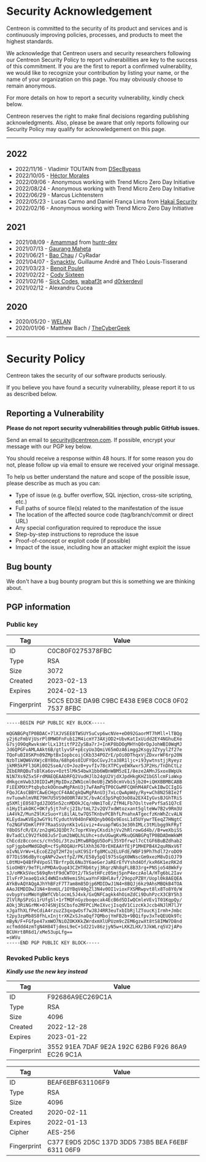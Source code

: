# Security Acknowledgement

Centreon is committed to the security of its product and services and is continuously improving policies, processes, and products to meet the highest standards.

We acknowledge that Centreon users and security researchers following our Centreon Security Policy to report vulnerabilities are key to the success of this commitment.
If you are the first to report a confirmed vulnerability, we would like to recognize your contribution by listing your name, or the name of your organization on this page.
You may obviously choose to remain anonymous.

For more details on how to report a security vulnerability, kindly check below.

Centreon reserves the right to make final decisions regarding publishing acknowledgments. Also, please be aware that only reports following our Security Policy may qualify for acknowledgement on this page.

---

## 2022

* 2022/11/16 - Vladimir TOUTAIN from [DSecBypass](https://www.dsecbypass.com)
* 2022/10/05 - [Héctor Morales](mailto:hmorales@centreon.com)
* 2022/09/06 - Anonymous working with Trend Micro Zero Day Initiative
* 2022/08/24 - Anonymous working with Trend Micro Zero Day Initiative
* 2022/06/29 - Marcus Lichtenstern
* 2022/05/23 - Lucas Carmo and Daniel França Lima from [Hakaï Security](https://www.hakaioffensivesecurity.com/)
* 2022/02/16 - Anonymous working with Trend Micro Zero Day Initiative

## 2021

* 2021/08/09 - [Amammad](https://huntr.dev/users/amammad) from [huntr-dev](https://huntr.dev/)
* 2021/07/13 - [Gaurang Maheta](https://www.linkedin.com/in/gaurang883)
* 2021/06/21 - [Bao Chau](https://www.linkedin.com/in/nhubaochau/) / CyRadar
* 2021/04/07 - [Synacktiv](https://www.synacktiv.com/), Guillaume André and Théo Louis-Tisserand
* 2021/03/23 - [Benoit Poulet](https://twitter.com/poulet_benoit)
* 2021/02/22 - [Cody Sixteen](https://twitter.com/CodySixteen)
* 2021/02/16 - [Sick Codes](https://twitter.com/sickcodes), [wabaf3t](https://twitter.com/wabafet1) and [d0rkerdevil](https://twitter.com/d0rkerdevil)
* 2021/02/12 - Alexandru Cucea

## 2020

* 2020/05/20 - [WELAN](https://welan.fr/)
* 2020/01/06 - Matthew Bach / [TheCyberGeek](https://thecybergeek.co.uk/)

---

# Security Policy

Centreon takes the security of our software products seriously.

If you believe you have found a security vulnerability, please report it to us as described below.

## Reporting a Vulnerability

**Please do not report security vulnerabilities through public GitHub issues.**

Send an email to security@centreon.com. If possible, encrypt your message with our PGP key below.

You should receive a response within 48 hours. If for some reason you do not, please follow up via email to ensure we received your original message.

To help us better understand the nature and scope of the possible issue, please describe as much as you can: 

* Type of issue (e.g. buffer overflow, SQL injection, cross-site scripting, etc.)
* Full paths of source file(s) related to the manifestation of the issue
* The location of the affected source code (tag/branch/commit or direct URL)
* Any special configuration required to reproduce the issue
* Step-by-step instructions to reproduce the issue
* Proof-of-concept or exploit code (if possible)
* Impact of the issue, including how an attacker might exploit the issue

## Bug bounty

We don't have a bug bounty program but this is something we are thinking about.

## PGP information

### Public key

| Tag | Value |
| -- | -- |
| ID | C0C80F0275378FBC |
| Type | RSA |
| Size | 3072 |
| Created | 2023-02-13 |
| Expires | 2024-02-13 |
| Fingerprint | 5CC5 ED3E DA9B C9BC E438 E9E8 C0C8 0F02 7537 8FBC |

```
-----BEGIN PGP PUBLIC KEY BLOCK-----

mQGNBGPqTP0BDAC+7lXJVSEE8TWSUY5uCvp6wcNVe+eD092GaorMT7hMll+lTBQg
y2j6zFmbVjUsrPl0MWOFnFub12M4icmY73AXjOD2+UbvKatIxUidd2EY4NGhuEXe
G7sjO9OqRwvksWrlLx13titfP2ZySBa7rJ+InKP8bDOgMHYnQ0rDpJohWBI0WqMJ
Jd6QPGFvAMLAAkt6B/gtlyvSF+pEcyUo3QmiV65mOzA6imgg2Ksgy3ZYyylZf27e
TQoFuBI8SKPn09ZMptBxIopbcoijCKb334POZrE/pOi0DThqxVjZDxvrWF6rp20N
NzbTiWQW6VXWjcBY80a/68hp6s0IUFYQoCGvyJta38R1ljc+i93ywtnstjjRyeyz
jkMR5kPFl3GRi0O2SseA/cO+Joz0+yvfIv78cXTPCyeEWXwxr5JP2Hs/TnDhCtLz
ZEbERRQBuTsBlKa6ov+Ozt5lMk54bwX1bb6WBnWBM5zEI/8eze2AMnJSxox8WpUk
N1N7Xs9Z5x5FrdMAEQEAAbRFQ2VudHJlb24gU2VjdXJpdHkgKHZ1bG5lcmFiaWxp
dHkgcmVwb3J0IDIwMjMpIDxzZWN1cml0eUBjZW50cmVvbi5jb20+iQHXBBMBCABB
FiEEXMXtPtqbybzkOOnowMgPAnU3j7wFAmPqTP0CGwMFCQHhM4AFCwkIBwICIgIG
FQoJCAsCBBYCAwECHgcCF4AACgkQwMgPAnU3j7xLcQwApWdy/Ry+wCh8N25BIe2f
nvTuowhlmVRE79H7U5VS9dO0R7AV3C/bvACd3pSPqO3oO8a2EX4IyGvsBJGhTRiS
g5XMljE0587gdJZOO5n52cnMDOkJCq/nNm1ToE/ZfM4LFb7OsltvePvfSaS1Q7cE
n1HyItakOKC+OKfy5jt7nFcj2Ib/tmL72v2QV7xdWtozxant5glteWw7B2v9Rm3U
iA4VkZ/MunZ9lKzSuo+Yi8ilALtw7QSTKnbvPCBhfLPnahxATgecfzKnWhZcvALN
KLEydawKVEg3wGY9ifCyduthV04OnFWXQnyb06Qx9EosL1d5UYywrTEeqZ7HNgtC
fo2NGFVDmKlPFF7RaaSsUynKk1vGiviz+4vuapfWGs3e30hIMLc3tMibgg9kFRyT
Y8bOSfcR/EX/zn2qHGJQ3Dt7c7oprKVeyCKsdihjVv2hRlrowGd4b//B+weXbiSS
BvTadCLC9V2fk08Ju5rIum2bWQLhLUhc+sdvUGwgKvMkuQGNBGPqTP0BDADmWkWM
ChEcdz8cconcs/cYn5Oi/3tzu1MtwBRQgU5DoPi35YDfrwzl7cCtGF6BuBZdhab2
spFjgpbeMWdGDqR+cfSyROQAUrPGlXhh3670rEHEAAYfEjP1MHEPB4X2quRNxV6T
oIvNLVrWv+LEcoEZ2gT2Hf2ojuXC9SIrfg8MCu2ELUFdE/WBF19Ph7hdl72roDO9
077DiS96dByYcqANPv2wxtfpZ/PK/E58y5pQl975sGgX0WNscGm9xezM8vDiOJ79
L0tMU+Q4BfP4VpoSlTBrfrpOL6Nu3Y6aeGerJaRErEfVYshd4Of/kxR6K1ezRK2d
SioOHBY/9eTFLnPMDAvQug43CZHTRb6tyj3RqrzNh8gFL8B33rg+PNSjo548WkFy
sJ/oMKkSVec569qRntF9dCWTOt2/TkSotHFcz05mj5pnP4eczAolA/HTg6bL2Iav
IlvFrPJeaeQ1xkI4WNInxN9emi5hLwaYnFXBHlAvf/29opzPZBY/Uopl0k8AEQEA
AYkBvAQYAQgAJhYhBFzF7T7am8m85Djp6MDIDwJ1N4+8BQJj6kz9AhsMBQkB4TOA
AAoJEMDIDwJ1N4+8nmUL/1OYBqV40gZl3N4v0OI1vioxFXSMRwpvt8lx8To8Y0/W
ovbypYsoMWoYgBWfCVblocmL5J4xk/GxQNFCagkk4hOimZdCi9DuhPzcX3CBY5h3
ZlVlRpSPzGi1rUfgSl+1rTMQFnGyzboqecak4EcB6d5DIwQCmleVEv1T01KqpQy/
AOkj3RiNGrMK+074SNjESCbsfo2MFPCiMeIXvcjIsqdV1CizcKkJccb4NJlM7lJY
xJgaThXLfPeCdiA4rzuzZ3qxqwOsf7wJ8J4RR3euTxbIbRjlZToucKjIrmh+Jmbc
t2py3zpMb8S0fhLxInjtrXKZxSJnaOqf7QMbojYmFB2b+9BQifpv3xTeQEUQk9Tc
mByN/F+FGfpe47xmWO7NiOZOKXKkZWrdxmXlUPUzm9cZEM6gzwXt8tS8IMW7D8nd
xcfmddd4zmTgN4H84TjdmsL9eC+1d221v86zjyN5w+LKKZLHX/3JkWLrq5V2jAPo
BCUHrt8R6d1/xMe53upLfg==
=sWVu
-----END PGP PUBLIC KEY BLOCK-----
```

### Revoked Public keys

**_Kindly use the new key instead_**

| Tag | Value |
| -- | -- |
| ID | F92686A9EC269C1A |
| Type | RSA |
| Size | 4096 |
| Created | 2022-12-28 |
| Expires | 2023-01-22 |
| Fingerprint | 3552 91EA 7DAF 9E2A 192C 62B6 F926 86A9 EC26 9C1A |

| Tag | Value |
| -- | -- |
| ID | BEAF6EBF631106F9 |
| Type | RSA |
| Size | 4096 |
| Created | 2020-02-11 |
| Expires | 2022-01-13 |
| Cipher |AES-256|
| Fingerprint | C377 E9D5 2D5C 137D 3DD5 73B5 BEA F6EBF 6311 06F9 |



